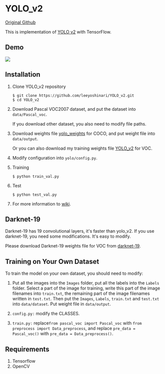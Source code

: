 # YOLO_v2

[Original Github](https://github.com/leeyoshinari/YOLO_v2)  

This is implementation of [YOLO v2](https://arxiv.org/pdf/1612.08242.pdf) with TensorFlow.

## Demo
![](https://github.com/leeyoshinari/YOLO_v2/blob/master/test/yolo%20v2%20demo.gif)

## Installation
1. Clone YOLO_v2 repository
	```Shell
	$ git clone https://github.com/leeyoshinari/YOLO_v2.git
    $ cd YOLO_v2
	```

2. Download Pascal VOC2007 dataset, and put the dataset into `data/Pascal_voc`.

   If you download other dataset, you also need to modify file paths.

3. Download weights file [yolo_weights](https://drive.google.com/drive/folders/13TWYuNY-XcX9EyoU87dH9XsBKuWcPHHw?usp=sharing) for COCO, and put weight file into `data/output`.

   Or you can also download my training weights file [YOLO_v2](https://drive.google.com/drive/folders/14w9JL74VZivk0iD00I3eQYL67bvNyq0N?usp=sharing) for VOC.

4. Modify configuration into `yolo/config.py`.

5. Training
	```Shell
	$ python train_val.py
	```

6. Test
	```Shell
	$ python test_val.py
	```
7. For more information to [wiki](https://github.com/leeyoshinari/YOLO_v2/wiki/YOLO_v2). 

## Darknet-19
Darknet-19 has 19 convolutional layers, it's faster than yolo_v2. If you use darknet-19, you need some modifications. It's easy to modify.

 Please download Darknet-19 weights file for VOC from [darknet-19](https://drive.google.com/open?id=1XWWecDpekQ1t2DjhizF-virWyQCTSUeF).

## Training on Your Own Dataset
To train the model on your own dataset, you should need to modify:

1. Put all the images into the `Images` folder, put all the labels into the `Labels` folder. Select a part of the image for training, write this part of the image filenames into `train.txt`, the remaining part of the image filenames written in `test.txt`. Then put the `Images`, `Labels`, `train.txt` and `test.txt` into `data/dataset`. Put weight file in `data/output`.

2. `config.py:` modify the CLASSES.

3. `train.py:` replace`from pascal_voc import Pascal_voc` with `from preprocess import Data_preprocess`, and replace `pre_data = Pascal_voc()` with `pre_data = Data_preprocess()`.

## Requirements
1. Tensorflow
2. OpenCV

